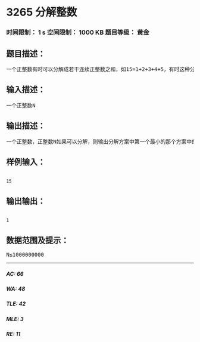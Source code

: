 # 3265 分解整数   
### 时间限制： 1 s     空间限制： 1000 KB     题目等级： 黄金  
## 题目描述：  

<pre>
一个正整数有时可以分解成若干连续正整数之和，如15=1+2+3+4+5，有时这种分解方法不止一种，如15还可以分解成4+5+6和7+8两种，但有些正整数就不能分解
</pre>
  
  
## 输入描述：  

<pre>
一个正整数N
</pre>
  
  
## 输出描述：  

<pre>
一个正整数，正整数N如果可以分解，则输出分解方案中第一个最小的那个方案中的第一个整数；如果不能分解，则输出0。
</pre>
  
  
## 样例输入：  

<pre><code>
15
</code></pre>
  
  
## 输出输出：  

<pre><code>
1
</code></pre>
  
  
## 数据范围及提示：  

<pre>
N≤1000000000
</pre>
  
  
***  

##### AC: 66  
##### WA: 48  
##### TLE: 42  
##### MLE: 3  
##### RE: 11  
